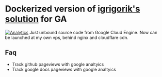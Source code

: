 # Dockerized version of  [igrigorik's solution](https://github.com/igrigorik/ga-beacon) for GA 
[![Analytics](https://beacon.bitswarm.tech/UA-89388573-1/github-beacon?gif)](https://github.com/bitswarming/ga-beacon)
Just unbound source code from Google Cloud Engine. Now can be launched at my own vps, behind nginx and cloudflare cdn. 
## Faq
* Track github pageviews with google analtyics
* Track google docs pageviews with google analtyics

